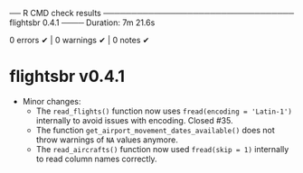 ── R CMD check results ────────────────────────────────── flightsbr 0.4.1 ────
Duration: 7m 21.6s

0 errors ✔ | 0 warnings ✔ | 0 notes ✔


# flightsbr v0.4.1

* Minor changes:
  * The `read_flights()` function now uses `fread(encoding = 'Latin-1')` internally to avoid issues with encoding. Closed #35.
  * The function `get_airport_movement_dates_available()` does not throw warnings of `NA` values anymore.
  * The `read_aircrafts()` function now used `fread(skip = 1)` internally to read column names correctly.


